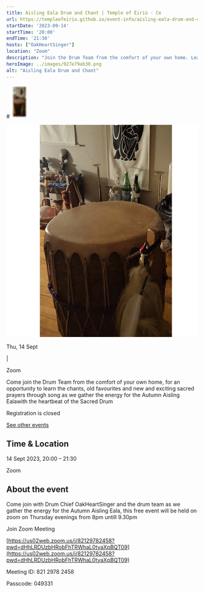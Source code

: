 ```yaml
---
title: Aisling Eala Drum and Chant | Temple of Éiriú - Ce
url: https://templeofeiriu.github.io/event-info/aisling-eala-drum-and-chant-2023-09-14-20-00
startDate: '2023-09-14'
startTime: '20:00'
endTime: '21:30'
hosts: ["OakHeartSinger"]
location: "Zoom"
description: "Join the Drum Team from the comfort of your own home. Learn new and traditional chants as we gather the energy for the Autumn Aisling Eala with the heartbeat of the Sacred Drum."
heroImage: ../images/927e79ab30.png
alt: "Aisling Eala Drum and Chant"
---
```

#![Image 7: Aisling Eala Drum and Chant](../images/83dc6162a5.png)

![Image 8: Aisling Eala Drum and Chant](../images/927e79ab30.png)

Thu, 14 Sept

|

Zoom

Come join the Drum Team from the comfort of your own home, for an opportunity to learn the chants, old favourites and new and exciting sacred prayers through song as we gather the energy for the Autumn Aisling Ealawith the heartbeat of the Sacred Drum

Registration is closed

[See other events](https://templeofeiriu.github.io/)

Time & Location
---------------

14 Sept 2023, 20:00 – 21:30

Zoom

About the event
---------------

Come join with Drum Chief OakHeartSinger and the drum team as we gather the energy for the Autumn Aisling Eala, this free event will be held on zoom on Thursday evenings from 8pm untill 9.30pm

Join Zoom Meeting

[https://us02web.zoom.us/j/82129782458?pwd=dHhLRDUzbHRobFhTRWhaL0tyaXpBQT09](https://us02web.zoom.us/j/82129782458?pwd=dHhLRDUzbHRobFhTRWhaL0tyaXpBQT09)

Meeting ID: 821 2978 2458

Passcode: 049331
